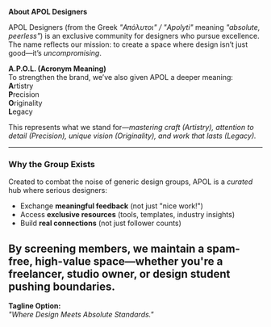 **About APOL Designers**  

APOL Designers (from the Greek *"Απόλυτοι" / "Apolyti"* meaning *"absolute, peerless"*) is an exclusive community for designers who pursue excellence. The name reflects our mission: to create a space where design isn’t just good—it’s *uncompromising*.  

**A.P.O.L. (Acronym Meaning)**  
To strengthen the brand, we’ve also given APOL a deeper meaning:  
**A**rtistry  
**P**recision  
**O**riginality  
**L**egacy  

This represents what we stand for—*mastering craft (Artistry), attention to detail (Precision), unique vision (Originality), and work that lasts (Legacy).*  

---

### **Why the Group Exists**  
Created to combat the noise of generic design groups, APOL is a *curated* hub where serious designers:  
- Exchange **meaningful feedback** (not just "nice work!")  
- Access **exclusive resources** (tools, templates, industry insights)  
- Build **real connections** (not just follower counts)  


By screening members, we maintain a spam-free, high-value space—whether you're a freelancer, studio owner, or design student pushing boundaries.  
---  
**Tagline Option:**  
*"Where Design Meets Absolute Standards."*  
